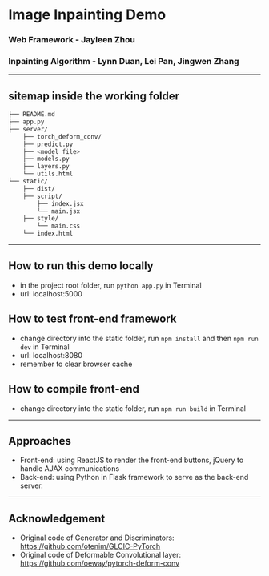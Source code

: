 # Image Inpainting Demo
### Web Framework - Jayleen Zhou
### Inpainting Algorithm - Lynn Duan, Lei Pan, Jingwen Zhang

-----------------------------

## sitemap inside the working folder
```bash
├── README.md
├── app.py
├── server/
    ├── torch_deform_conv/
    ├── predict.py
    ├── <model_file>
    ├── models.py
    ├── layers.py
    └── utils.html
└── static/
    ├── dist/
    ├── script/
        ├── index.jsx
        └── main.jsx
    ├── style/
        └── main.css
    └── index.html
```

-----------------------------

## How to run this demo locally
- in the project root folder, run `python app.py` in Terminal
- url: localhost:5000

## How to test front-end framework
- change directory into the static folder, run `npm install` and then `npm run dev` in Terminal
- url: localhost:8080
- remember to clear browser cache

## How to compile front-end
- change directory into the static folder, run `npm run build` in Terminal

<!-- ----------------------------- -->

<!-- ## Heroku Information
- how to create:
    heroku create fgsocialtest
- how to update:
    git push heroku master
- App name: fg-social-api
- urls: https://fg-social-api.herokuapp.com/ | https://git.heroku.com/fg-social-api.git -->

-----------------------------

## Approaches
- Front-end: using ReactJS to render the front-end buttons, jQuery to handle AJAX communications
- Back-end: using Python in Flask framework to serve as the back-end server.
<!-- - Online: locally the app is instantiated via terminal by calling the Flask app. On Heroku, the app is wrapped with the web service gunicorn to initiate the Flask server. -->

-----------------------------
## Acknowledgement
- Original code of Generator and Discriminators: https://github.com/otenim/GLCIC-PyTorch
- Original code of Deformable Convolutional layer: https://github.com/oeway/pytorch-deform-conv
